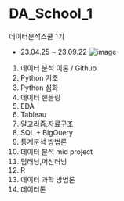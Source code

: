 # DA_School_1
데이터분석스쿨 1기
- 23.04.25 ~ 23.09.22
![image](https://user-images.githubusercontent.com/121251705/235415683-af0b4676-7975-452f-8897-71b77de0fba5.png)

1. 데이터 분석 이론 / Github	
2. Python 기초
3. Python 심화
4. 데이터 핸들링
5. EDA	
6. Tableau	
7. 알고리즘,자료구조	
8. SQL + BigQuery	
9. 통계분석 방법론	
10. 데이터 분석 mid project	
11. 딥러닝,머신러닝	
12. R	
13. 데이터 과학 방법론	
14. 데이터톤
